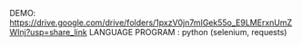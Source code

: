 DEMO: https://drive.google.com/drive/folders/1pxzV0jn7mIGek55o_E9LMErxnUmZWInj?usp=share_link 
LANGUAGE PROGRAM : python (selenium, requests)
